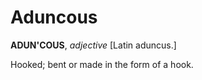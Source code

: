 # Aduncous

**ADUN'COUS**, _adjective_ \[Latin aduncus.\]

Hooked; bent or made in the form of a hook.